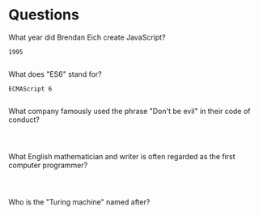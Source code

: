# Questions

What year did Brendan Eich create JavaScript?

```
1995


```

What does "ES6" stand for?

```
ECMAScript 6


```

What company famously used the phrase "Don't be evil" in their code of conduct?

```



```

What English mathematician and writer is often regarded as the first computer programmer?

```



```

Who is the "Turing machine" named after?

```



```
